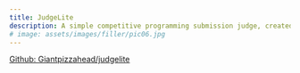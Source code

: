 ```yaml
---
title: JudgeLite
description: A simple competitive programming submission judge, created for HHS Programming Club.
# image: assets/images/filler/pic06.jpg
---
```


[Github: Giantpizzahead/judgelite](https://github.com/Giantpizzahead/judgelite)